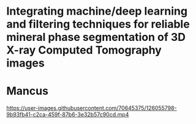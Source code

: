 # Integrating machine/deep learning and filtering techniques for reliable mineral phase segmentation of 3D X-ray Computed Tomography images



# Mancus

https://user-images.githubusercontent.com/70645375/126055798-9b93fb41-c2ca-459f-87b6-3e32b57c90cd.mp4

